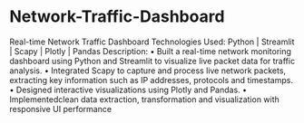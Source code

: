 # Network-Traffic-Dashboard

Real-time Network Traffic Dashboard
Technologies Used:
Python | Streamlit | Scapy | Plotly | Pandas
Description:
•	Built a real-time network monitoring dashboard using Python and Streamlit to visualize live packet data for traffic analysis. 
•	Integrated Scapy to capture and process live network packets, extracting key information such as IP addresses, protocols and timestamps.
•	Designed interactive visualizations using Plotly and Pandas. 
•	Implementedclean data extraction, transformation and visualization with responsive UI performance
